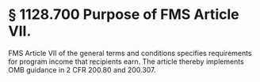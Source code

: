 # § 1128.700   Purpose of FMS Article VII.

FMS Article VII of the general terms and conditions specifies requirements for program income that recipients earn. The article thereby implements OMB guidance in 2 CFR 200.80 and 200.307.




